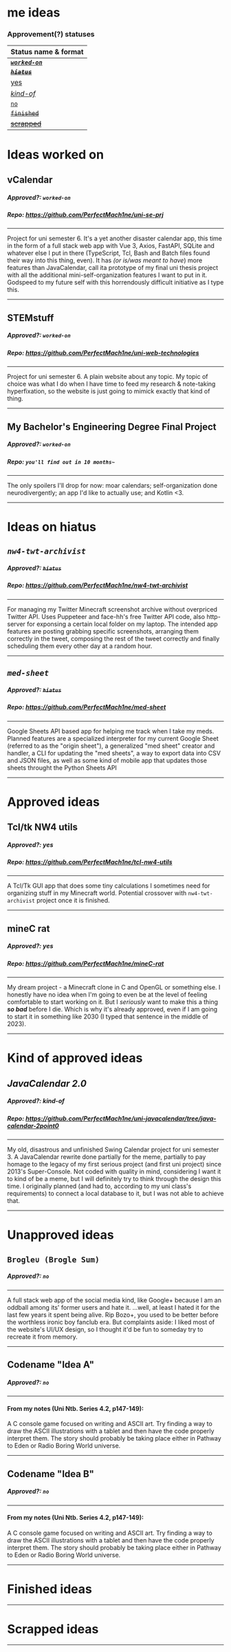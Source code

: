 # me ideas

### Approvement(?) statuses
| Status name & format |
| --- |
| [***`worked-on`***](#ideas-worked-on) |
| [~~***`hiatus`***~~](#ideas-on-hiatus) |
| [yes](#approved-ideas) |
| [*kind-of*](#kind-of-approved-ideas) |
| [`no`](#unapproved-ideas) |
| [~~`finished`~~](#finished-ideas) |
| [~~scrapped~~](#scrapped-ideas) |

# Ideas worked on
## vCalendar
##### Approved?: ***`worked-on`***
##### Repo: https://github.com/PerfectMach1ne/uni-se-prj

---

Project for uni semester 6. It's a yet another disaster calendar app, this time in the form of a full stack web app with Vue 3, Axios, FastAPI, SQLite and whatever else I put in there (TypeScript, Tcl, Bash and Batch files found their way into this thing, even). It has *(or is/was meant to have*) more features than JavaCalendar, call ita prototype of my final uni thesis project with all the additional mini-self-organization features I want to put in it. Godspeed to my future self with this horrendously difficult initiative as I type this.

---

## STEMstuff
##### Approved?: ***`worked-on`***
##### Repo: https://github.com/PerfectMach1ne/uni-web-technologies

---

Project for uni semester 6. A plain website about any topic. My topic of choice was what I do when I have time to feed my research & note-taking hyperfixation, so the website is just going to mimick exactly that kind of thing.

---

## My Bachelor's Engineering Degree Final Project
##### Approved?: ***`worked-on`***
##### Repo: *`you'll find out in 10 months~`*

---

The only spoilers I'll drop for now: moar calendars; self-organization done neurodivergently; an app I'd like to actually use; and Kotlin <3.

---

# Ideas on hiatus
## ***`nw4-twt-archivist`***
##### Approved?: ~~***`hiatus`***~~
##### Repo: https://github.com/PerfectMach1ne/nw4-twt-archivist

---

For managing my Twitter Minecraft screenshot archive without overpriced Twitter API. Uses Puppeteer and face-hh's free Twitter API code, also http-server for exponsing a certain local folder on my laptop. The intended app features are posting grabbing specific screenshots, arranging them correctly in the tweet, composing the rest of the tweet correctly and finally scheduling them every other day at a random hour.

---

## ***`med-sheet`***
##### Approved?: ~~***`hiatus`***~~
##### Repo: https://github.com/PerfectMach1ne/med-sheet

---

Google Sheets API based app for helping me track when I take my meds. Planned features are a specialized interpreter for my current Google Sheet (referred to as the "origin sheet"), a generalized "med sheet" creator and handler, a CLI for updating the "med sheets", a way to export data into CSV and JSON files, as well as some kind of mobile app that updates those sheets throught the Python Sheets API

---

# Approved ideas
## Tcl/tk NW4 utils
##### Approved?: yes
##### Repo: https://github.com/PerfectMach1ne/tcl-nw4-utils

---

A Tcl/Tk GUI app that does some tiny calculations I sometimes need for organizing stuff in my Minecraft world.
Potential crossover with `nw4-twt-archivist` project once it is finished.

---

## mineC rat
##### Approved?: yes
##### Repo: https://github.com/PerfectMach1ne/mineC-rat

---

My dream project - a Minecraft clone in C and OpenGL or something else. I honestly have no idea when I'm going to even be at the level of feeling comfortable to start working on it. But I *seriously* want to make this a thing ***so bad*** before I die. Which is why it's already approved, even if I am going to start it in something like 2030 (I typed that sentence in the middle of 2023).

---

# Kind of approved ideas
## *JavaCalendar 2.0*
##### Approved?: *kind-of*
##### Repo: https://github.com/PerfectMach1ne/uni-javacalendar/tree/java-calendar-2point0

---

My old, disastrous and unfinished Swing Calendar project for uni semester 3. A JavaCalendar rewrite done partially for the meme, partially to pay homage to the legacy of my first serious project (and first uni project) since 2013's Super-Console.
Not coded with quality in mind, considering I want it to kind of be a meme, but I will definitely try to think through the design this time.
I originally planned (and had to, according to my uni class's requirements) to connect a local database to it, but I was not able to achieve that.

---

# Unapproved ideas
## `Brogle∪ (Brogle Sum)`
##### Approved?: `no`

---

A full stack web app of the social media kind, like Google+ because I am an oddball among its' former users and hate it.
...well, at least I hated it for the last few years it spent being alive. Rip Bozo+, you used to be better before the worthless ironic boy fanclub era.
But complaints aside: I liked most of the website's UI/UX design, so I thought it'd be fun to someday try to recreate it from memory.

---

## Codename "Idea A"
##### Approved?: `no`

---

#### From my notes (Uni Ntb. Series 4.2, p147-149):
A C console game focused on writing and ASCII art. Try finding a way to draw the ASCII illustrations with a tablet and then have the code properly interpret them. The story should probably be taking place either in Pathway to Eden or Radio Boring World universe.

---

## Codename "Idea B"
##### Approved?: `no`

---

#### From my notes (Uni Ntb. Series 4.2, p147-149):
A C console game focused on writing and ASCII art. Try finding a way to draw the ASCII illustrations with a tablet and then have the code properly interpret them. The story should probably be taking place either in Pathway to Eden or Radio Boring World universe.

---

# Finished ideas

---

# Scrapped ideas

---
